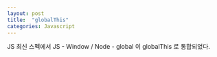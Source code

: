 ```yaml
---
layout: post
title:  "globalThis"
categories: Javascript
---
```


JS 최신 스펙에서 JS - Window / Node - global 이 globalThis 로 통합되었다.